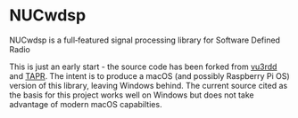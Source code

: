 # NUCwdsp
NUCwdsp is a full‐featured signal processing library for Software Defined Radio

This is just an early start - the source code has been forked from [vu3rdd](https://github.com/vu3rdd/wdsp) and [TAPR](https://github.com/TAPR/OpenHPSDR-wdsp).  The intent is to produce a macOS (and possibly Raspberry Pi OS) version of this library, leaving Windows behind.  The current source cited as the basis for this project works well on Windows but does not take advantage of modern macOS capabilties.
